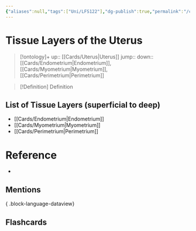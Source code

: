 ```yaml
---
{"aliases":null,"tags":["Uni/LFS122"],"dg-publish":true,"permalink":"/cards/tissue-layers-of-the-uterus/","dgPassFrontmatter":true}
---
```


# Tissue Layers of the Uterus

> [!ontology]+
> up:: [[Cards/Uterus\|Uterus]]
> jump:: 
> down:: [[Cards/Endometrium\|Endometrium]], [[Cards/Myometrium\|Myometrium]], [[Cards/Perimetrium\|Perimetrium]]

> [!Definition] Definition
> 

## List of Tissue Layers (superficial to deep)
- [[Cards/Endometrium\|Endometrium]]
- [[Cards/Myometrium\|Myometrium]]
- [[Cards/Perimetrium\|Perimetrium]]

# Reference
- 

## Mentions

{ .block-language-dataview}

## Flashcards

